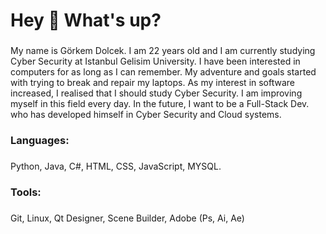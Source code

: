<h1 align="left">Hey 👋 What's up?</h1>

###

<p align="left">My name is Görkem Dolcek. I am 22 years old and I am currently studying Cyber Security at Istanbul Gelisim University. I have been interested in computers for as long as I can remember. My adventure and goals started with trying to break and repair my laptops. As my interest in software increased, I realised that I should study Cyber Security. I am improving myself in this field every day. In the future, I want to be a Full-Stack Dev. who has developed himself in Cyber Security and Cloud systems.</p>

###

<h3 align="left">Languages:</h3>

###

Python, Java, C#, HTML, CSS, JavaScript, MYSQL.

###

<h3 align="left"> Tools: </h3>

###

Git, Linux, Qt Designer, Scene Builder, Adobe (Ps, Ai, Ae)

###


### 


